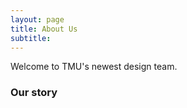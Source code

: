 ```yaml
---
layout: page
title: About Us
subtitle: 
---
```


Welcome to TMU's newest design team.

### Our story

